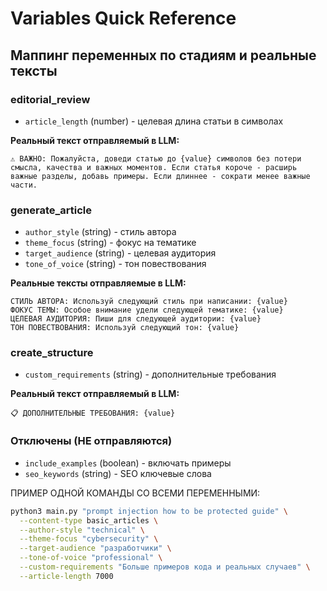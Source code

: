 # Variables Quick Reference

## Маппинг переменных по стадиям и реальные тексты

### editorial_review
- `article_length` (number) - целевая длина статьи в символах

**Реальный текст отправляемый в LLM:**
```
⚠️ ВАЖНО: Пожалуйста, доведи статью до {value} символов без потери смысла, качества и важных моментов. Если статья короче - расширь важные разделы, добавь примеры. Если длиннее - сократи менее важные части.
```

### generate_article
- `author_style` (string) - стиль автора
- `theme_focus` (string) - фокус на тематике
- `target_audience` (string) - целевая аудитория
- `tone_of_voice` (string) - тон повествования

**Реальные тексты отправляемые в LLM:**
```
СТИЛЬ АВТОРА: Используй следующий стиль при написании: {value}
ФОКУС ТЕМЫ: Особое внимание удели следующей тематике: {value}
ЦЕЛЕВАЯ АУДИТОРИЯ: Пиши для следующей аудитории: {value}
ТОН ПОВЕСТВОВАНИЯ: Используй следующий тон: {value}
```

### create_structure
- `custom_requirements` (string) - дополнительные требования

**Реальный текст отправляемый в LLM:**
```
📋 ДОПОЛНИТЕЛЬНЫЕ ТРЕБОВАНИЯ: {value}
```

### Отключены (НЕ отправляются)
- `include_examples` (boolean) - включать примеры
- `seo_keywords` (string) - SEO ключевые слова



ПРИМЕР ОДНОЙ КОМАНДЫ СО ВСЕМИ ПЕРЕМЕННЫМИ:
```bash
python3 main.py "prompt injection how to be protected guide" \
  --content-type basic_articles \
  --author-style "technical" \
  --theme-focus "cybersecurity" \
  --target-audience "разработчики" \
  --tone-of-voice "professional" \
  --custom-requirements "Больше примеров кода и реальных случаев" \
  --article-length 7000
```